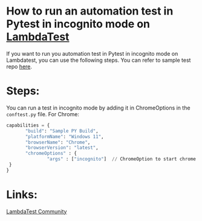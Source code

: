 # How to run an automation test in Pytest in incognito mode on [LambdaTest](https://www.lambdatest.com/?utm_source=github&utm_medium=repo&utm_campaign=Pytest-incognito)

If you want to run you automation test in Pytest in incognito mode on Lambdatest, you can use the following steps. You can refer to sample test repo [here](https://github.com/LambdaTest/pytest-selenium-sample).

# Steps:

You can run a test in incognito mode by adding it in ChromeOptions in the `conftest.py` file. For Chrome:

 ```python
capabilities = {
        "build": "Sample PY Build",
        "platformName": "Windows 11",
        "browserName": "Chrome",
        "browserVersion": "latest",
        "chromeOptions" : {
                "args" : ["incognito"]  // ChromeOption to start chrome in incognito mode
  }
}
 ```

# Links:

[LambdaTest Community](http://community.lambdatest.com/)

